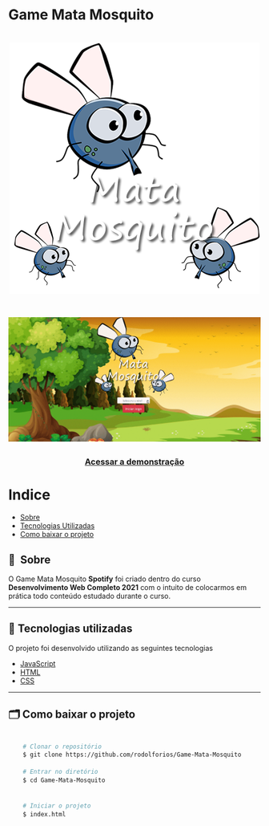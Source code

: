 # Game Mata Mosquito
 

<h1 align="center">
    <img src="imagens/game.png">
</h1>

<h1>
    <img src="imagens/apresentação.gif">

</h1>

<h3 align="center">
    <a href="https://rodolforios.github.io/Game-Mata-Mosquito/">Acessar a demonstração</a>
<h3 >

# Indice

- [Sobre](#-sobre)
- [Tecnologias Utilizadas](#-tecnologias-utilizadas)
- [Como baixar o projeto](#-como-baixar-o-projeto)

## 🔖&nbsp; Sobre

O Game Mata Mosquito **Spotify**  foi criado dentro do curso **Desenvolvimento Web Completo 2021**  com o intuito de colocarmos em prática todo conteúdo estudado durante o curso.


---

## 🚀 Tecnologias utilizadas

O projeto foi desenvolvido utilizando as seguintes tecnologias

- [JavaScript](https://developer.mozilla.org/pt-BR/docs/Web/JavaScript)
- [HTML](https://developer.mozilla.org/pt-BR/docs/Web/HTML)
- [CSS](https://developer.mozilla.org/pt-BR/docs/Web/CSS)


---

## 🗂 Como baixar o projeto

```bash

    # Clonar o repositório
    $ git clone https://github.com/rodolforios/Game-Mata-Mosquito

    # Entrar no diretório
    $ cd Game-Mata-Mosquito
   

    # Iniciar o projeto
    $ index.html
```

 
